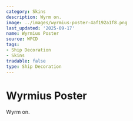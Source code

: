 ```yaml
---
category: Skins
description: Wyrm on.
image: ../images/wyrmius-poster-4af192a1f8.png
last_updated: '2025-09-17'
name: Wyrmius Poster
source: WFCD
tags:
- Ship Decoration
- Skins
tradable: false
type: Ship Decoration
---
```


# Wyrmius Poster

Wyrm on.


